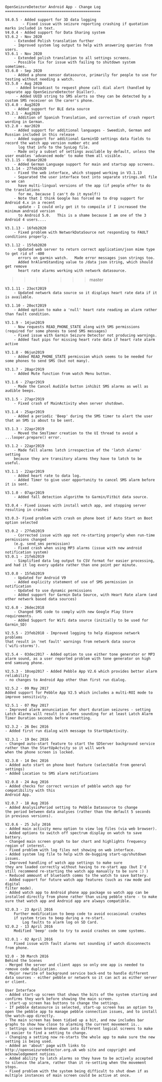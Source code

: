 	OpenSeizureDetector Android App - Change Log
	============================================

    V4.0.5 - Added support for 3D data logging
            - Fixed issue with seizure reporting crashing if quotation marks included in text.
    V4.0.4 - Added support for Data Sharing system
    V3.6.2 - Nov 2020
        - Extended Polish translation further
        - Improved system log output to help with answering queries from users.
    V3.6.1 - Nov 2020
        - Extended polish translation to all settings screens.
        - Possible fix for issue with failing to shutdown system sometimes.
	V3.6.0 - Sep 2020
	    - Added a phone sensor datasource, primarily for people to use for testing without needing a watch.
	V3.5.0 - Aug 2020
	     - Added broadcast to request phone call dial alert (handled by separate app OpenSeizureDetector Dialler).
	     - Added UUID string to SMS alerts so they can be detected by a custom SMS receiver on the carer's phone.
	V3.4.0 - Aug2020
	    - Added support for BLE data source
	V3.2.1 - Aug2020
		- Addition of Spanish Translation, and correction of crash report wording in German.
	V3.2.0 - mar2020
        - Added support for additional languages - Sweedish, German and Russian included in this release
        - Added support for additional GarminSD settings data fields to record the watch app version number etc and
          log that info to the SysLog file.
        - Made only a subset of settings available by default, unless the user enables 'advanced mode' to make them all visible.
    V3.1.15 - 01mar2020
        - Added German Language support for main and startup app screens.
    V3.1.14 - 27feb2020
        - Fixed the web interface, which stopped working in V3.1.13
        - Separated the user interface text into separate strings.xml file so we can
          have multi-lingual versions of the app (if people offer to do the translations
          for me, because I can't do it myself!)
        - Note that I think Google has forced me to drop support for Android 4.x in a recent
          update - I could only get it to compoile if I increased the minimum android version
          to Android 5.0.   This is a shame because I am one of the 3 Android 4 users....

	V3.1.13 - 16feb2020
	    - Fixed problem with NetworkDataSource not responding to FAULT conditions properly.

    V3.1.12 - 15feb2020
        - Updated web server to return correct application/json mime type to get rid of -400
          errors on garmin watch.   Made error messages json strings too.
          Added hrAlarmStanding value to /data json string, which should get remove
          heart rate alarms working with network datasource.
>>>>>>> master

    V3.1.11 - 23oct2019
        - Updated network data source so it displays heart rate data if it is available.

    V3.1.10 - 20oct2019
        - Added option to make a 'null' heart rate reading an alarm rather than fault condition.

    V3.1.9 - 14jun2019
        - Now requests READ_PHONE_STATE along with SMS permissions (required for some phones to send SMS messages)
        - Fixed issue with Garmin Seizure Detector not producing warnings.
        - Added faut pips for missing heart rate data if heart rate alarm active

    V3.1.8 - 06jun2019
        - Added READ_PHONE_STATE permission which seems to be needed for some phones to send SMS (but not many).

    V3.1.7 - 28apr2919
        - Added Mute function from watch Menu button.

    V3.1.6 - 27apr2919
        - Made the Cancel Audible button inhibit SMS alarms as well as audible beeps.

    V3.1.5 - 27apr2919
        - Fixed crash of MainActivity when server shutdown.

    V3.1.4 - 25apr2019
        - Added a periodic 'Beep' during the SMS timer to alert the user that an SMS is about to be sent.

    V3.1.3 - 22apr2019
        - Moved the SmsTimer creation to the UI thread to avoid a ...looper.prepare() error.

	V3.1.2 - 22apr2019
		- Made fall alarms latch irrespective of the 'latch alarms' setting
		because they are transitory alarms they have to latch to be useful.

	V3.1.1 - 22apr2019
        - Added heart rate to data log.
		- Added Timer to give user opportunity to cancel SMS alarm before it is sent.

    V3.1.0 - 07apr2019
        - Added fall detection algorithm to Garmin/Fitbit data source.

    V3.0.4 - Fixed issues with install watch app, and stopping server resulting in crashes

    V3.0.3- Fixed problem with crash on phone boot if Auto Start on Boot option selected

    V3.0.2 - 27feb2019
        - Corrected issue with app not re-starting properly when run-time permissions changed
        (e.g. send_sms permission)
        - Fixed crash when using MP3 alarms (issue with new android notification system)
	V3.0.1 - 21feb2019
		- Simplified data log output to CSV format for easier processing, and had it log every update rather than one point per minute.

	V3.0.0 - 15feb2019
        - Updated for Android V9
        - Added explicity statement of use of SMS permission in notification
        - Updated to use dynamic permissions
        - Added support for Garmin Data Source, with Heart Rate alarm (and other network based data sources)

    V2.6.0 - 26dec2018
        - Changed SMS code to comply with new Google Play Store requirements.
	    - Added Support for Wifi data source (initially to be used for Garmin_SD)

	V2.5.5 - 23feb2018 - Improved logging to help diagnose network problems
	that result in 'net fault' warnings from network data source
	('wifi-storms').

	V2.5.4 - 03dec2017 - Added option to use either tone generator or MP3 alarm sound, as a user reported problem with tone generator on high end samsung phone.

	V2.5.3 - 10sep2017 - Added Pebble App V2.6 which provides better alarm reliability 
	- no changes to Android App other than first run dialog.

	V2.5.2 - 09 May 2017
	Added support for Pebble App V2.5 which includes a multi-ROI mode to improve sensitivity.

    V2.5.1 - 07 May 2017
	- Improved alarm annunciation for short duration seizures - setting
	Latch Alarms will result in alarms sounding for at least Latch Alarm
	Timer Duration seconds before resetting.

    V2.3.2 - 26 Dec 2016
    - Added first run dialog with message to StartUpActivity.

    V2.3.1 - 19 Dec 2016
    - Changed auto-start feature to start the SDServer background service rather than the StartUpActvity so it will work
    when the phone screen is locked.

    V2.3.0 - 14 Dec 2016
	- Added auto start on phone boot feature (selectable from general settings)
	- Added Location to SMS alarm notifications

    V2.0.8 - 24 Aug 2016
    - Added checks for correct version of pebble watch app for compatibility with this
    Android App.

	V2.0.7 - 18 Aug 2016
	- Added AnalysisPeriod setting to Pebble Datasource to change
	the period between data analyses (rather than the default 5 seconds
	in previous versions).

	V2.0.6 - 25 July 2016
	- Added main activity menu option to view log files (via web browser).
	- Added options to switch off spectrum display on watch to save battery.
	- Changed main screen graph to bar chart and highlights frequency
	region of interest.
	- Fixed problem with log files not showing on web interface.
	- Added system log file to help with de-bugging start-up/shutdown issues.
	- Improved handling of watch app settings to make sure
	they are loaded correctly without having to re-start app (but I'd still recommend re-starting the watch app manually to be sure :) )
	- Reduced ammount of bluetooth comms to the watch to save battery.
	- Added support for future watch app features (such as raw mode and digital
	filter mode).
	- Added watch app to Android phone app package so watch app can be
	installed directly from phone rather than using pebble store - to make sure that watch app and Android app are always compatible.

	V2.0.3 - 23 April 2016
		Further modification to beep code to avoid occasional crashes
		if system tries to beep during a re-start.
	        Log faults to alarm log on SD Card.
	V2.0.2 - 13 April 2016
		Modified 'beep' code to try to avoid crashes on some systems.

	V2.0.1 - 02 April 2016
		Fixed issue with fault alarms not sounding if watch disconnects from phone.
	
	V2.0 - 30 March 2016
	Behind the Scenes
	- Merged the server and client apps so only one app is needed to remove code duplication.
	- Major rewrite of background service back-end to handle different data sources - either pebble or network so it can act as either server or client.

	User Interface
	- Added start-up screen that shows the bits of the system starting and confirms they work before showing the main screen.
	- start-up screen has buttons to change the settings.
	- If pebble datasource is selected, start-up screen has an option to
	open the pebble app to manage pebble connection issues, and to install the watch-app directly.
	- The main screen has been tidied up a bit, and now includes bar graphs to show how close to alarming the current movement is..
	- Settings screen broken down into different logical screens to make it easier to find a setting to change.
	- Changing a setting now re-starts the whole app to make sure the new setting is being used.
	- Added an 'about' page with links to http://openseizuredetector.org.uk web site and copyright and acknowledgement notices.
	- Added ability to latch alarms so they have to be actively accepted to silence the alarm, rather than it re-setting when the movement stops.
	- Fixed problem with the system being difficult to shut down if as multiple instances of main screen could be active at once.


	
